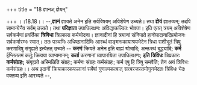 +++
title = "18 ज्ञानञ् ज्ञेयम्"

+++
।।18.18।। --,**ज्ञानं** ज्ञायते अनेन इति सर्वविषयम् अविशेषेण उच्यते। तथा
**ज्ञेयं** ज्ञातव्यम्; तदपि सामान्येनैव सर्वम् उच्यते। तथा **परिज्ञाता**
उपाधिलक्षणः अविद्याकल्पितः भोक्ता। इति एतत् त्रयम् अविशेषेण सर्वकर्मणां
प्रवर्तिका **त्रिविधा** त्रिप्रकारा कर्मचोदना। ज्ञानादीनां हि त्रयाणां
संनिपाते हानोपादानादिप्रयोजनः सर्वकर्मारम्भः स्यात्। ततः पञ्चभिः
अधिष्ठानादिभिः आरब्धं वाङ्मनःकायाश्रयभेदेन त्रिधा राशीभूतं त्रिषु
करणादिषु संगृह्यते इत्येतत् उच्यते -- **करणं** क्रियते अनेन इति बाह्यं
श्रोत्रादि; अन्तःस्थं बुद्ध्यादि; **कर्म** ईप्सिततमं कर्तुः क्रियया
व्याप्यमानम्; **कर्ता** करणानां व्यापारयिता उपाधिलक्षणः; **इति
त्रिविधः** त्रिप्रकारः **कर्मसंग्रहः;** संगृह्यते अस्मिन्निति संग्रहः;
कर्मणः संग्रहः कर्मसंग्रहः; कर्म एषु हि त्रिषु समवैति; तेन अयं त्रिविधः
कर्मसंग्रहः।। अथ इदानीं क्रियाकारकफलानां सर्वेषां गुणात्मकत्वात्
सत्त्वरजस्तमोगुणभेदतः त्रिविधः भेदः वक्तव्य इति आरभ्यते --,
